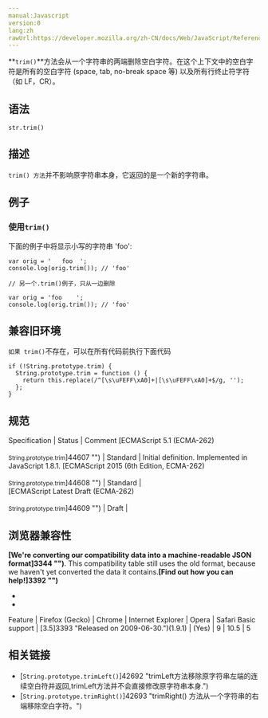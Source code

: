 ```yaml
---
manual:Javascript
version:0
lang:zh
rawUrl:https://developer.mozilla.org/zh-CN/docs/Web/JavaScript/Reference/Global_Objects/String/trim#
---
```








**`trim()`**方法会从一个字符串的两端删除空白字符。在这个上下文中的空白字符是所有的空白字符 (space, tab, no-break space 等) 以及所有行终止符字符（如 LF，CR）。


## 语法<a name="语法"></a>

```
str.trim()
```

## 描述<a name="Description"></a>


`trim() 方法`并不影响原字符串本身，它返回的是一个新的字符串。


## 例子<a name="Examples"></a>

### 使用`trim()`<a name="Example:_Using_toLowerCase"></a>


下面的例子中将显示小写的字符串 &#39;foo&#39;:


```
var orig = '   foo  ';
console.log(orig.trim()); // 'foo'

// 另一个.trim()例子，只从一边删除

var orig = 'foo    ';
console.log(orig.trim()); // 'foo'
```

## 兼容旧环境<a name="兼容旧环境"></a>


`如果 trim()`不存在，可以在所有代码前执行下面代码


```
if (!String.prototype.trim) {
  String.prototype.trim = function () {
    return this.replace(/^[\s\uFEFF\xA0]+|[\s\uFEFF\xA0]+$/g, '');
  };
}
```

## 规范<a name="规范"></a>

Specification | Status | Comment 
[ECMAScript 5.1 (ECMA-262)<br></br><small>String.prototype.trim</small>]44607 "") | Standard | Initial definition. Implemented in JavaScript 1.8.1. 
[ECMAScript 2015 (6th Edition, ECMA-262)<br></br><small>String.prototype.trim</small>]44608 "") | Standard |  
[ECMAScript Latest Draft (ECMA-262)<br></br><small>String.prototype.trim</small>]44609 "") | Draft |  


## 浏览器兼容性<a name="Browser_compatibility"></a>


**[We&#39;re converting our compatibility data into a machine-readable JSON format]3344 "")**. This compatibility table still uses the old format, because we haven&#39;t yet converted the data it contains.**[Find out how you can help!]3392 "")**


* 
* 

Feature | Firefox (Gecko) | Chrome | Internet Explorer | Opera | Safari 
Basic support | [3.5]3393 "Released on 2009-06-30.")(1.9.1) | (Yes) | 9 | 10.5 | 5 





## 相关链接<a name="See_also"></a>

* [`String.prototype.trimLeft()`]42692 "trimLeft方法移除原字符串左端的连续空白符并返回,trimLeft方法并不会直接修改原字符串本身.")<i></i>
* [`String.prototype.trimRight()`]42693 "trimRight() 方法从一个字符串的右端移除空白字符。")<i></i>



